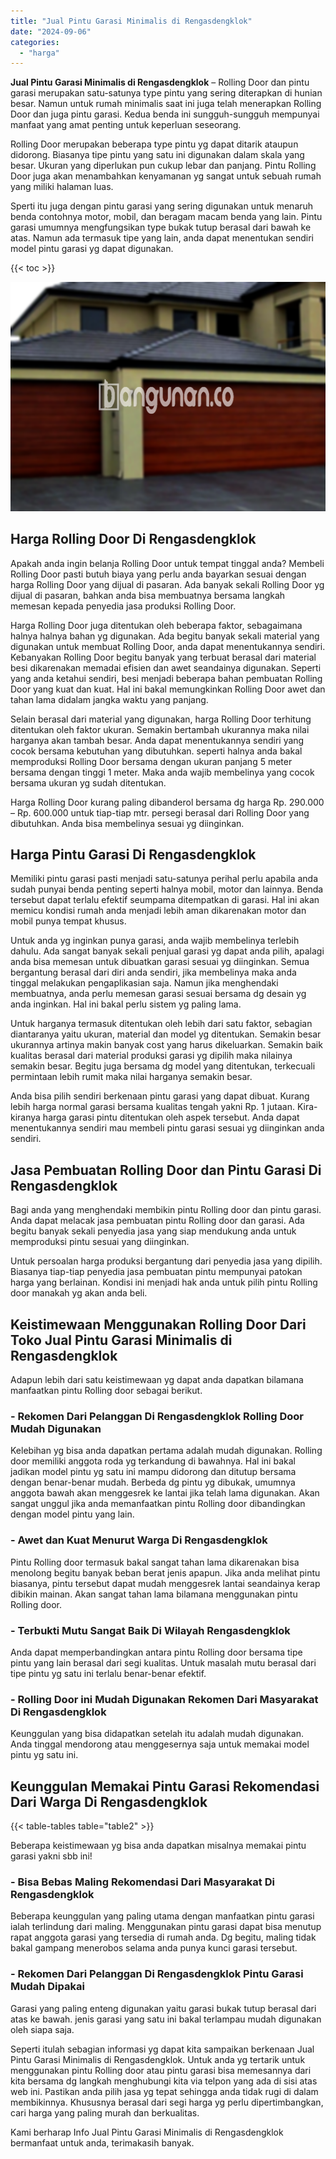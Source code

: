 ```yaml
---
title: "Jual Pintu Garasi Minimalis di Rengasdengklok"
date: "2024-09-06"
categories: 
  - "harga"
---
```


**Jual Pintu Garasi Minimalis di Rengasdengklok** – Rolling Door dan pintu garasi merupakan satu-satunya type pintu yang sering diterapkan di hunian besar. Namun untuk rumah minimalis saat ini juga telah menerapkan Rolling Door dan juga pintu garasi. Kedua benda ini sungguh-sungguh mempunyai manfaat yang amat penting untuk keperluan seseorang.

Rolling Door merupakan beberapa type pintu yg dapat ditarik ataupun didorong. Biasanya tipe pintu yang satu ini digunakan dalam skala yang besar. Ukuran yang diperlukan pun cukup lebar dan panjang. Pintu Rolling Door juga akan menambahkan kenyamanan yg sangat untuk sebuah rumah yang miliki halaman luas.

Sperti itu juga dengan pintu garasi yang sering digunakan untuk menaruh benda contohnya motor, mobil, dan beragam macam benda yang lain. Pintu garasi umumnya mengfungsikan type bukak tutup berasal dari bawah ke atas. Namun ada termasuk tipe yang lain, anda dapat menentukan sendiri model pintu garasi yg dapat digunakan.

{{< toc >}}

![Jual Pintu Garasi Minimalis di Rengasdengklok](/images/pintu-garasi-34.png)

## Harga Rolling Door Di Rengasdengklok

Apakah anda ingin belanja Rolling Door untuk tempat tinggal anda? Membeli Rolling Door pasti butuh biaya yang perlu anda bayarkan sesuai dengan harga Rolling Door yang dijual di pasaran. Ada banyak sekali Rolling Door yg dijual di pasaran, bahkan anda bisa membuatnya bersama langkah memesan kepada penyedia jasa produksi Rolling Door.

Harga Rolling Door juga ditentukan oleh beberapa faktor, sebagaimana halnya halnya bahan yg digunakan. Ada begitu banyak sekali material yang digunakan untuk membuat Rolling Door, anda dapat menentukannya sendiri. Kebanyakan Rolling Door begitu banyak yang terbuat berasal dari material besi dikarenakan memadai efisien dan awet seandainya digunakan. Seperti yang anda ketahui sendiri, besi menjadi beberapa bahan pembuatan Rolling Door yang kuat dan kuat. Hal ini bakal memungkinkan Rolling Door awet dan tahan lama didalam jangka waktu yang panjang.

Selain berasal dari material yang digunakan, harga Rolling Door terhitung ditentukan oleh faktor ukuran. Semakin bertambah ukurannya maka nilai harganya akan tambah besar. Anda dapat menentukannya sendiri yang cocok bersama kebutuhan yang dibutuhkan. seperti halnya anda bakal memproduksi Rolling Door bersama dengan ukuran panjang 5 meter bersama dengan tinggi 1 meter. Maka anda wajib membelinya yang cocok bersama ukuran yg sudah ditentukan.

Harga Rolling Door kurang paling dibanderol bersama dg harga Rp. 290.000 – Rp. 600.000 untuk tiap-tiap mtr. persegi berasal dari Rolling Door yang dibutuhkan. Anda bisa membelinya sesuai yg diinginkan.

## Harga Pintu Garasi Di Rengasdengklok

Memiliki pintu garasi pasti menjadi satu-satunya perihal perlu apabila anda sudah punyai benda penting seperti halnya mobil, motor dan lainnya. Benda tersebut dapat terlalu efektif seumpama ditempatkan di garasi. Hal ini akan memicu kondisi rumah anda menjadi lebih aman dikarenakan motor dan mobil punya tempat khusus.

Untuk anda yg inginkan punya garasi, anda wajib membelinya terlebih dahulu. Ada sangat banyak sekali penjual garasi yg dapat anda pilih, apalagi anda bisa memesan untuk dibuatkan garasi sesuai yg diinginkan. Semua bergantung berasal dari diri anda sendiri, jika membelinya maka anda tinggal melakukan pengaplikasian saja. Namun jika menghendaki membuatnya, anda perlu memesan garasi sesuai bersama dg desain yg anda inginkan. Hal ini bakal perlu sistem yg paling lama.

Untuk harganya termasuk ditentukan oleh lebih dari satu faktor, sebagian diantaranya yaitu ukuran, material dan model yg ditentukan. Semakin besar ukurannya artinya makin banyak cost yang harus dikeluarkan. Semakin baik kualitas berasal dari material produksi garasi yg dipilih maka nilainya semakin besar. Begitu juga bersama dg model yang ditentukan, terkecuali permintaan lebih rumit maka nilai harganya semakin besar.

Anda bisa pilih sendiri berkenaan pintu garasi yang dapat dibuat. Kurang lebih harga normal garasi bersama kualitas tengah yakni Rp. 1 jutaan. Kira-kiranya harga garasi pintu ditentukan oleh aspek tersebut. Anda dapat menentukannya sendiri mau membeli pintu garasi sesuai yg diinginkan anda sendiri.

## Jasa Pembuatan Rolling Door dan Pintu Garasi Di Rengasdengklok

Bagi anda yang menghendaki membikin pintu Rolling door dan pintu garasi. Anda dapat melacak jasa pembuatan pintu Rolling door dan garasi. Ada begitu banyak sekali penyedia jasa yang siap mendukung anda untuk memproduksi pintu sesuai yang diinginkan.

Untuk persoalan harga produksi bergantung dari penyedia jasa yang dipilih. Biasanya tiap-tiap penyedia jasa pembuatan pintu mempunyai patokan harga yang berlainan. Kondisi ini menjadi hak anda untuk pilih pintu Rolling door manakah yg akan anda beli.

## Keistimewaan Menggunakan Rolling Door Dari Toko Jual Pintu Garasi Minimalis di Rengasdengklok

Adapun lebih dari satu keistimewaan yg dapat anda dapatkan bilamana manfaatkan pintu Rolling door sebagai berikut.

### \- Rekomen Dari Pelanggan Di Rengasdengklok Rolling Door Mudah Digunakan

Kelebihan yg bisa anda dapatkan pertama adalah mudah digunakan. Rolling door memiliki anggota roda yg terkandung di bawahnya. Hal ini bakal jadikan model pintu yg satu ini mampu didorong dan ditutup bersama dengan benar-benar mudah. Berbeda dg pintu yg dibukak, umumnya anggota bawah akan menggesrek ke lantai jika telah lama digunakan. Akan sangat unggul jika anda memanfaatkan pintu Rolling door dibandingkan dengan model pintu yang lain.

### \- Awet dan Kuat Menurut Warga Di Rengasdengklok

Pintu Rolling door termasuk bakal sangat tahan lama dikarenakan bisa menolong begitu banyak beban berat jenis apapun. Jika anda melihat pintu biasanya, pintu tersebut dapat mudah menggesrek lantai seandainya kerap dibikin mainan. Akan sangat tahan lama bilamana menggunakan pintu Rolling door.

### \- Terbukti Mutu Sangat Baik Di Wilayah Rengasdengklok

Anda dapat memperbandingkan antara pintu Rolling door bersama tipe pintu yang lain berasal dari segi kualitas. Untuk masalah mutu berasal dari tipe pintu yg satu ini terlalu benar-benar efektif.

### \- Rolling Door ini Mudah Digunakan Rekomen Dari Masyarakat Di Rengasdengklok

Keunggulan yang bisa didapatkan setelah itu adalah mudah digunakan. Anda tinggal mendorong atau menggesernya saja untuk memakai model pintu yg satu ini.

## Keunggulan Memakai Pintu Garasi Rekomendasi Dari Warga Di Rengasdengklok

{{< table-tables table="table2" >}}

Beberapa keistimewaan yg bisa anda dapatkan misalnya memakai pintu garasi yakni sbb ini!

### \- Bisa Bebas Maling Rekomendasi Dari Masyarakat Di Rengasdengklok

Beberapa keunggulan yang paling utama dengan manfaatkan pintu garasi ialah terlindung dari maling. Menggunakan pintu garasi dapat bisa menutup rapat anggota garasi yang tersedia di rumah anda. Dg begitu, maling tidak bakal gampang menerobos selama anda punya kunci garasi tersebut.

### \- Rekomen Dari Pelanggan Di Rengasdengklok Pintu Garasi Mudah Dipakai

Garasi yang paling enteng digunakan yaitu garasi bukak tutup berasal dari atas ke bawah. jenis garasi yang satu ini bakal terlampau mudah digunakan oleh siapa saja.

Seperti itulah sebagian informasi yg dapat kita sampaikan berkenaan Jual Pintu Garasi Minimalis di Rengasdengklok. Untuk anda yg tertarik untuk menggunakan pintu Rolling door atau pintu garasi bisa memesannya dari kita bersama dg langkah menghubungi kita via telpon yang ada di sisi atas web ini. Pastikan anda pilih jasa yg tepat sehingga anda tidak rugi di dalam membikinnya. Khususnya berasal dari segi harga yg perlu dipertimbangkan, cari harga yang paling murah dan berkualitas.

Kami berharap Info Jual Pintu Garasi Minimalis di Rengasdengklok bermanfaat untuk anda, terimakasih banyak.
